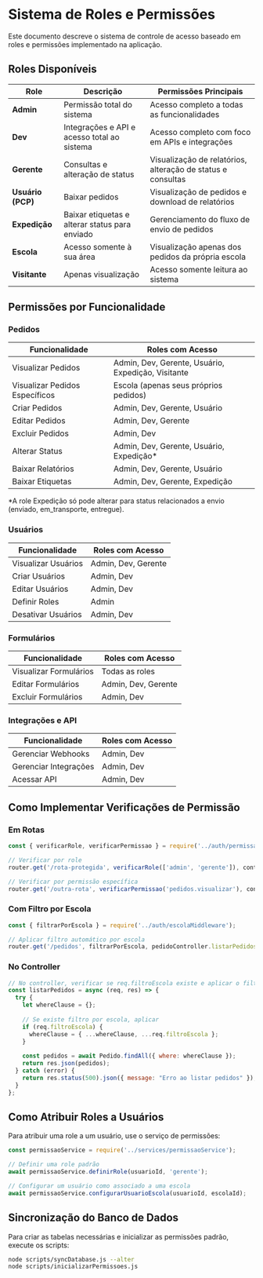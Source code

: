 # Sistema de Roles e Permissões

Este documento descreve o sistema de controle de acesso baseado em roles e permissões implementado na aplicação.

## Roles Disponíveis

| Role | Descrição | Permissões Principais |
|------|-----------|----------------------|
| **Admin** | Permissão total do sistema | Acesso completo a todas as funcionalidades |
| **Dev** | Integrações e API e acesso total ao sistema | Acesso completo com foco em APIs e integrações |
| **Gerente** | Consultas e alteração de status | Visualização de relatórios, alteração de status e consultas |
| **Usuário (PCP)** | Baixar pedidos | Visualização de pedidos e download de relatórios |
| **Expedição** | Baixar etiquetas e alterar status para enviado | Gerenciamento do fluxo de envio de pedidos |
| **Escola** | Acesso somente à sua área | Visualização apenas dos pedidos da própria escola |
| **Visitante** | Apenas visualização | Acesso somente leitura ao sistema |

## Permissões por Funcionalidade

### Pedidos

| Funcionalidade | Roles com Acesso |
|----------------|------------------|
| Visualizar Pedidos | Admin, Dev, Gerente, Usuário, Expedição, Visitante |
| Visualizar Pedidos Específicos | Escola (apenas seus próprios pedidos) |
| Criar Pedidos | Admin, Dev, Gerente, Usuário |
| Editar Pedidos | Admin, Dev, Gerente |
| Excluir Pedidos | Admin, Dev |
| Alterar Status | Admin, Dev, Gerente, Usuário, Expedição* |
| Baixar Relatórios | Admin, Dev, Gerente, Usuário |
| Baixar Etiquetas | Admin, Dev, Gerente, Expedição |

*A role Expedição só pode alterar para status relacionados a envio (enviado, em_transporte, entregue).

### Usuários

| Funcionalidade | Roles com Acesso |
|----------------|------------------|
| Visualizar Usuários | Admin, Dev, Gerente |
| Criar Usuários | Admin, Dev |
| Editar Usuários | Admin, Dev |
| Definir Roles | Admin |
| Desativar Usuários | Admin, Dev |

### Formulários

| Funcionalidade | Roles com Acesso |
|----------------|------------------|
| Visualizar Formulários | Todas as roles |
| Editar Formulários | Admin, Dev, Gerente |
| Excluir Formulários | Admin, Dev |

### Integrações e API

| Funcionalidade | Roles com Acesso |
|----------------|------------------|
| Gerenciar Webhooks | Admin, Dev |
| Gerenciar Integrações | Admin, Dev |
| Acessar API | Admin, Dev |

## Como Implementar Verificações de Permissão

### Em Rotas

```javascript
const { verificarRole, verificarPermissao } = require('../auth/permissaoMiddleware');

// Verificar por role
router.get('/rota-protegida', verificarRole(['admin', 'gerente']), controller.metodo);

// Verificar por permissão específica
router.get('/outra-rota', verificarPermissao('pedidos.visualizar'), controller.metodo);
```

### Com Filtro por Escola

```javascript
const { filtrarPorEscola } = require('../auth/escolaMiddleware');

// Aplicar filtro automático por escola
router.get('/pedidos', filtrarPorEscola, pedidoController.listarPedidos);
```

### No Controller

```javascript
// No controller, verificar se req.filtroEscola existe e aplicar o filtro
const listarPedidos = async (req, res) => {
  try {
    let whereClause = {};
    
    // Se existe filtro por escola, aplicar
    if (req.filtroEscola) {
      whereClause = { ...whereClause, ...req.filtroEscola };
    }
    
    const pedidos = await Pedido.findAll({ where: whereClause });
    return res.json(pedidos);
  } catch (error) {
    return res.status(500).json({ message: "Erro ao listar pedidos" });
  }
};
```

## Como Atribuir Roles a Usuários

Para atribuir uma role a um usuário, use o serviço de permissões:

```javascript
const permissaoService = require('../services/permissaoService');

// Definir uma role padrão
await permissaoService.definirRole(usuarioId, 'gerente');

// Configurar um usuário como associado a uma escola
await permissaoService.configurarUsuarioEscola(usuarioId, escolaId);
```

## Sincronização do Banco de Dados

Para criar as tabelas necessárias e inicializar as permissões padrão, execute os scripts:

```bash
node scripts/syncDatabase.js --alter
node scripts/inicializarPermissoes.js
```
